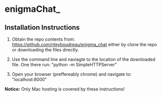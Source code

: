 # enigmaChat_

## Installation Instructions

1. Obtain the repo contents from: https://github.com/rileyboudreau/enigma_chat either by clone the repo or downloading the files directly.

2. Use the command line and naviagte to the location of the downloaded file. One there run: "python -m SimpleHTTPServer"

3. Open your browser (preffereably chrome) and navigate to: "localhost:8000"

**Notice:** Only Mac hosting is covered by these instructions!
